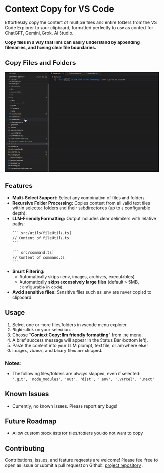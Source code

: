 # Context Copy for VS Code

<!-- Optional: Add other badges like build status or license if applicable -->

Effortlessly copy the content of multiple files and entire folders from the VS Code Explorer to your clipboard, formatted perfectly to use as context for ChatGPT, Gemini, Grok, Ai Studio.

**Copy files in a way that llms can easily understand by appending filenames, and having clear file boundaries.**

## Copy Files and Folders
![Context Copy Demo](public/copy-demo.gif)
## Features
*   **Multi-Select Support:** Select any combination of files and folders.
*   **Recursive Folder Processing:** Copies content from all valid text files within selected folders and their subdirectories (up to a configurable depth).
*   **LLM-Friendly Formatting:** Output includes clear delimiters with relative paths:
    ````text
    ```[src/utils/fileUtils.ts]
    // Content of fileUtils.ts
    ```
    
    ```[src/command.ts]
    // Content of command.ts
    ```
    ````
*   **Smart Filtering:**
    *   Automatically skips (.env, images, archives, executables)
    *   Automatically **skips excessively large files** (default > 5MB, configurable in code).
*   **Avoid sensitive files:** Sensitive files such as .env are never copied to clipboard.

## Usage
1.  Select one or more files/folders in vscode menu explorer.
2.  Right-click on your selection.
3.  Choose "**Context Copy: llm friendly formatting**" from the menu.
4.  A brief success message will appear in the Status Bar (bottom left).
5.  Paste the content into your LLM prompt, text file, or anywhere else!
6.  images, videos, and binary files are skipped. 

### Notes:
- The following files/folders are always skipped, even if selected: ```` '.git',
    'node_modules',
    'out',
    'dist',
    '.env',
    '.vercel',
    '.next'````

## Known Issues

*   Currently, no known issues. Please report any bugs!

## Future Roadmap
 - Allow custom block lists for files/fodlers you do not want to  copy

## Contributing

Contributions, issues, and feature requests are welcome! Please feel free to open an issue or submit a pull request on Github: [project repository](https://github.com/Daniel-Ronson/copy-with-context.git) <!-- Replace with your actual repo URL -->.
